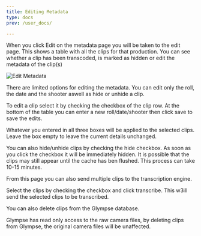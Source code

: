 ```yaml
---
title: Editing Metadata
type: docs
prev: /user_docs/

---
```

When you click Edit on the metadata page you will be taken to the edit page. This shows a table with all the clips for that production. You can see whether a clip has been transcoded, is marked as hidden or edit the metadata of the clip(s)

![Edit Metadata](/images/edit_metadata.png)

There are limited options for editing the metadata. You can edit only the roll, the date and the shooter aswell as hide or unhide a clip. 

To edit a clip select it by checking the checkbox of the clip row. At the bottom of the table you can enter a new roll/date/shooter then click save to save the edits. 

Whatever you entered in all three boxes will be applied to the selected clips. Leave the box empty to leave the current details unchanged. 

You can also hide/unhide clips by checking the hide checkbox. As soon as you click the checkbox it will be immediately hidden. It is possible that the clips may still appear until the cache has ben flushed. This process can take 10-15 minutes.


From this page you can also send multiple clips to the transcription engine. 

Select the clips by checking the checkbox and click transcribe. This w3ill send the selected clips to be transcribed. 

You can also delete clips from the Glympse database. 

Glympse has read only access to the raw camera files, by deleting clips from Glympse, the original camera files will be unaffected. 